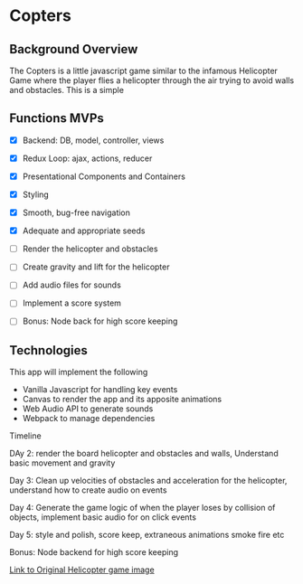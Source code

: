 # Copters

## Background Overview

The Copters is a little javascript game similar to the infamous Helicopter Game where the player flies a helicopter through the air trying to avoid walls and obstacles. This is a simple 

## Functions MVPs

- [x] Backend: DB, model, controller, views
- [x] Redux Loop: ajax, actions, reducer
- [x] Presentational Components and Containers
- [x] Styling
- [x] Smooth, bug-free navigation
- [x] Adequate and appropriate seeds

-[ ] Render the helicopter and obstacles
-[ ] Create gravity and lift for the helicopter
-[ ] Add audio files for sounds 
-[ ] Implement a score system
-[ ] Bonus: Node back for high score keeping

## Technologies

This app will implement the following
* Vanilla Javascript for handling key events
* Canvas to render the app and its apposite animations
* Web Audio API to generate sounds 
* Webpack to manage dependencies

Timeline

DAy 2: render the board helicopter and obstacles and walls, Understand basic movement and gravity

Day 3: Clean up velocities of obstacles and acceleration for the helicopter, understand how to create audio on events

Day 4: Generate the game logic of when the player loses by collision of objects, implement basic audio for on click events

Day 5: style and polish, score keep, extraneous animations smoke fire etc

Bonus:
Node backend for high score keeping

[Link to Original Helicopter game image](https://www.gamesloon.com/games/screenshots/origineel/194.jpg)
